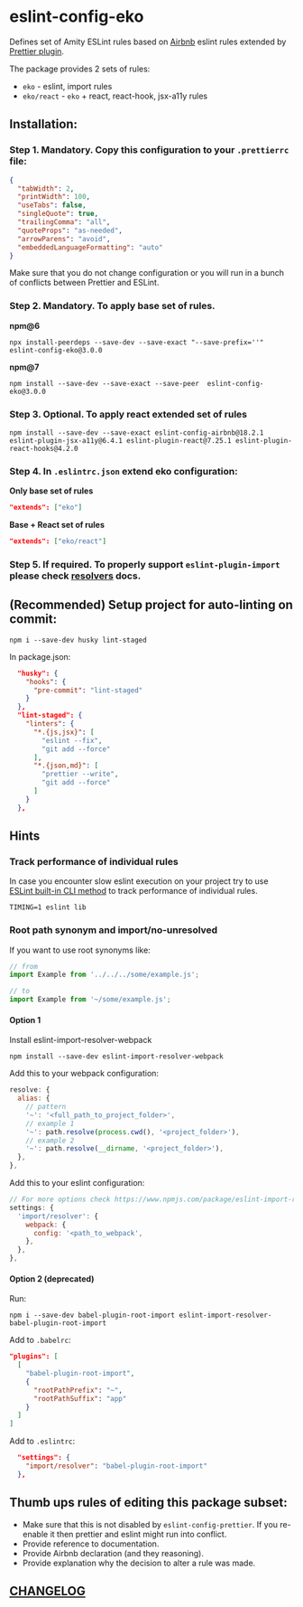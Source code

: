 # eslint-config-eko

Defines set of Amity ESLint rules based on [Airbnb](https://github.com/airbnb/javascript) eslint rules extended by [Prettier plugin](https://github.com/prettier/eslint-plugin-prettier).

The package provides 2 sets of rules:

- `eko` - eslint, import rules
- `eko/react` - `eko` + react, react-hook, jsx-a11y rules

## Installation:

### Step 1. Mandatory. Copy this configuration to your `.prettierrc` file:

```json
{
  "tabWidth": 2,
  "printWidth": 100,
  "useTabs": false,
  "singleQuote": true,
  "trailingComma": "all",
  "quoteProps": "as-needed",
  "arrowParens": "avoid",
  "embeddedLanguageFormatting": "auto"
}
```

Make sure that you do not change configuration or you will run in a bunch of conflicts between Prettier and ESLint.

### Step 2. Mandatory. To apply base set of rules.

**npm@6**

```
npx install-peerdeps --save-dev --save-exact "--save-prefix=''" eslint-config-eko@3.0.0
```

**npm@7**

```
npm install --save-dev --save-exact --save-peer  eslint-config-eko@3.0.0
```

### Step 3. Optional. To apply react extended set of rules

```
npm install --save-dev --save-exact eslint-config-airbnb@18.2.1 eslint-plugin-jsx-a11y@6.4.1 eslint-plugin-react@7.25.1 eslint-plugin-react-hooks@4.2.0
```

### Step 4. In `.eslintrc.json` extend eko configuration:

**Only base set of rules**

```json
"extends": ["eko"]
```

**Base + React set of rules**

```json
"extends": ["eko/react"]
```

### Step 5. If required. To properly support `eslint-plugin-import` please check [resolvers](https://github.com/benmosher/eslint-plugin-import#resolvers) docs.

## (Recommended) Setup project for auto-linting on commit:

```
npm i --save-dev husky lint-staged
```

In package.json:

```json
  "husky": {
    "hooks": {
      "pre-commit": "lint-staged"
    }
  },
  "lint-staged": {
    "linters": {
      "*.{js,jsx}": [
        "eslint --fix",
        "git add --force"
      ],
      "*.{json,md}": [
        "prettier --write",
        "git add --force"
      ]
    }
  },
```

## Hints

### Track performance of individual rules

In case you encounter slow eslint execution on your project try to use
[ESLint built-in CLI method](https://eslint.org/docs/developer-guide/working-with-rules#per-rule-performance)
to track performance of individual rules.

```
TIMING=1 eslint lib
```

### Root path synonym and import/no-unresolved

If you want to use root synonyms like:

```javascript
// from
import Example from '../../../some/example.js';

// to
import Example from '~/some/example.js';
```

#### Option 1

Install eslint-import-resolver-webpack

```
npm install --save-dev eslint-import-resolver-webpack

```

Add this to your webpack configuration:

```javascript
resolve: {
  alias: {
    // pattern
    '~': '<full_path_to_project_folder>',
    // example 1
    '~': path.resolve(process.cwd(), '<project_folder>'),
    // example 2
    '~': path.resolve(__dirname, '<project_folder>'),
  },
},
```

Add this to your eslint configuration:

```javascript
// For more options check https://www.npmjs.com/package/eslint-import-resolver-webpack
settings: {
  'import/resolver': {
    webpack: {
      config: '<path_to_webpack',
    },
  },
},
```

#### Option 2 (deprecated)

Run:

```
npm i --save-dev babel-plugin-root-import eslint-import-resolver-babel-plugin-root-import
```

Add to `.babelrc`:

```json
"plugins": [
  [
    "babel-plugin-root-import",
    {
      "rootPathPrefix": "~",
      "rootPathSuffix": "app"
    }
  ]
]
```

Add to `.eslintrc`:

```json
  "settings": {
    "import/resolver": "babel-plugin-root-import"
  },
```

## Thumb ups rules of editing this package subset:

- Make sure that this is not disabled by `eslint-config-prettier`. If you re-enable it then prettier and eslint might run into conflict.
- Provide reference to documentation.
- Provide Airbnb declaration (and they reasoning).
- Provide explanation why the decision to alter a rule was made.

## [CHANGELOG](https://github.com/EkoCommunications/EkoESLintConfig/blob/master/CHANGELOG.md)
